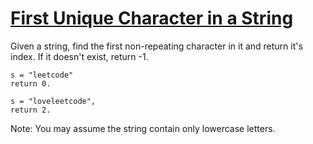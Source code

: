 # [First Unique Character in a String](https://leetcode.com/explore/challenge/card/may-leetcoding-challenge/534/week-1-may-1st-may-7th/3320/)
Given a string, find the first non-repeating character in it and return it's index. If it doesn't exist, return -1.

```text
s = "leetcode"
return 0.

s = "loveleetcode",
return 2.
```

Note: You may assume the string contain only lowercase letters.